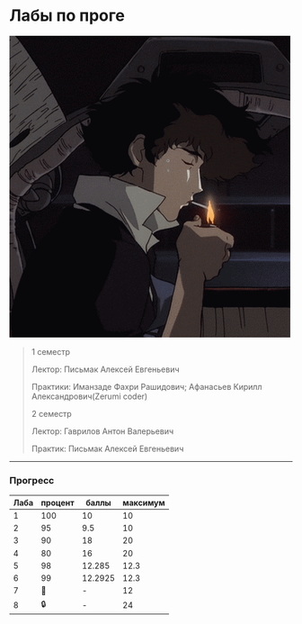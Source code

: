 # Лабы по проге
![ProgLabsGif](https://github.com/bilyardvmetro/ITMO-System-Application-Software/blob/main/gifs/programmingLabReadme.gif)

> 1 семестр
> 
> Лектор: Письмак Алексей Евгеньевич
>
> Практики: Иманзаде Фахри Рашидович; Афанасьев Кирилл Александрович(Zerumi coder)
>
> 2 семестр
> 
> Лектор: Гаврилов Антон Валерьевич
>
> Практик: Письмак Алексей Евгеньевич

---

### Прогресс
| Лаба | процент | баллы | максимум |
| ---- | ------- | ----- | -------- | 
|   1  |   100   |  10   |    10    |
|   2  |   95    |  9.5  |    10    |
|   3  |   90    |  18   |    20    |
|   4  |   80    |   16  |    20    |
|   5  |   98    | 12.285|   12.3   |
|   6  |   99    |12.2925|   12.3   |
|   7  |  :construction: |   -   |    12    |
|   8  |  :lock: |   -   |    24    |
